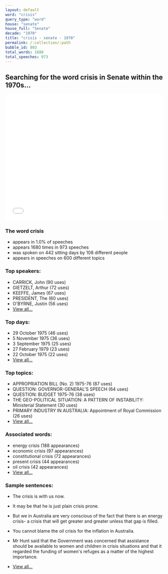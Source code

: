 ```yaml
---
layout: default
word: "crisis"
query_type: "word"
house: "senate"
house_full: "Senate"
decade: "1970"
title: "crisis - senate - 1970"
permalink: /:collection/:path
bubble_id: 803
total_words: 1680
total_speeches: 973
---
```



## Searching for the word **crisis** in Senate within the 1970s...

<iframe width="100%" height="400" frameborder="0" scrolling="no" src="//plot.ly/~wragge/803.embed"></iframe>

### The word **crisis**

* appears in 1.0% of speeches
* appears 1680 times in 973 speeches
* was spoken on 442 sitting days by 108 different people
* appears in speeches on 600 different topics

### Top speakers:

* CARRICK, John (90 uses)
* GIETZELT, Arthur (72 uses)
* KEEFFE, James (67 uses)
* PRESIDENT, The (60 uses)
* O'BYRNE, Justin (56 uses)
* [View all...](speakers/)


### Top days:

* 29 October 1975 (46 uses)
* 5 November 1975 (36 uses)
* 3 September 1975 (25 uses)
* 27 February 1979 (23 uses)
* 22 October 1975 (22 uses)
* [View all...](days/)


### Top topics:

* APPROPRIATION BILL (No. 2) 1975-76 (87 uses)
* QUESTION: GOVERNOR-GENERAL'S SPEECH (64 uses)
* QUESTION: BUDGET 1975-76 (38 uses)
* THE GEO-POLITICAL SITUATION: A PATTERN OF INSTABILITY: Ministerial Statement (30 uses)
* PRIMARY INDUSTRY IN AUSTRALIA: Appointment of Royal Commission (26 uses)
* [View all...](topics/)


### Associated words:

* energy crisis (188 appearances)
* economic crisis (97 appearances)
* constitutional crisis (72 appearances)
* present crisis (44 appearances)
* oil crisis (42 appearances)
* [View all...](collocations/)


### Sample sentences:

* The <span class="highlight">crisis</span> is with us now.

* It may be that he is just plain <span class="highlight">crisis</span> prone.

* But we in Australia are very conscious of the fact that there is an energy <span class="highlight">crisis</span>- a <span class="highlight">crisis</span> that will get greater and greater unless that gap is filled.

* You cannot blame the oil <span class="highlight">crisis</span> for the inflation in Australia.

* Mr Hunt  said that the Government was concerned that assistance should be available to women and children in <span class="highlight">crisis</span> situations and that it regarded the funding of women's refuges as a matter of the highest importance.

* [View all...](contexts/)
